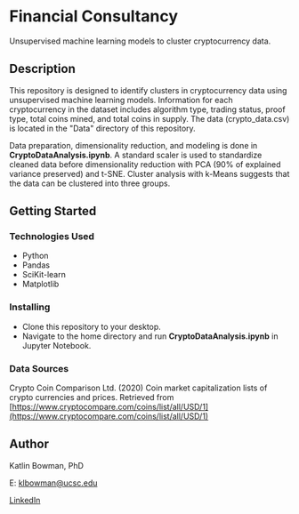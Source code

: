 # Financial Consultancy

Unsupervised machine learning models to cluster cryptocurrency data.

## Description

This repository is designed to identify clusters in cryptocurrency data using unsupervised machine learning models. Information for each cryptocurrency in the dataset includes algorithm type, trading status, proof type, total coins mined, and total coins in supply. The data (crypto_data.csv) is located in the "Data" directory of this repository. 

Data preparation, dimensionality reduction, and modeling is done in **CryptoDataAnalysis.ipynb**. A standard scaler is used to standardize cleaned data before dimensionality reduction with PCA (90% of explained variance preserved) and t-SNE. Cluster analysis with k-Means suggests that the data can be clustered into three groups.  

## Getting Started

### Technologies Used 

* Python
* Pandas
* SciKit-learn
* Matplotlib

### Installing

* Clone this repository to your desktop.
* Navigate to the home directory and run **CryptoDataAnalysis.ipynb** in Jupyter Notebook.

### Data Sources

Crypto Coin Comparison Ltd. (2020) Coin market capitalization lists of crypto currencies and prices. Retrieved from [https://www.cryptocompare.com/coins/list/all/USD/1](https://www.cryptocompare.com/coins/list/all/USD/1)


## Author

Katlin Bowman, PhD

E: klbowman@ucsc.edu

[LinkedIn](https://www.linkedin.com/in/katlin-bowman/)
